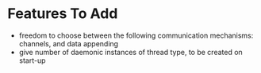 # Features To Add

- freedom to choose between the following communication mechanisms: channels, and data appending
- give number of daemonic instances of thread type, to be created on start-up
